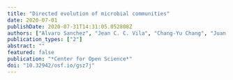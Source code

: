```yaml
---
title: "Directed evolution of microbial communities"
date: 2020-07-01
publishDate: 2020-07-31T14:31:05.052808Z
authors: ["Alvaro Sanchez", "Jean C. C. Vila", "Chang-Yu Chang", "Juan Diaz-Colunga", "Sylvie Estrela", "Maria Rebolleda-Gomez"]
publication_types: ["2"]
abstract: ""
featured: false
publication: "*Center for Open Science*"
doi: "10.32942/osf.io/gsz7j"
---
```


